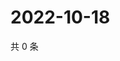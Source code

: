 # 2022-10-18

共 0 条

<!-- BEGIN WEIBO -->
<!-- 最后更新时间 Tue Oct 18 2022 16:32:13 GMT+0800 (China Standard Time) -->

<!-- END WEIBO -->

